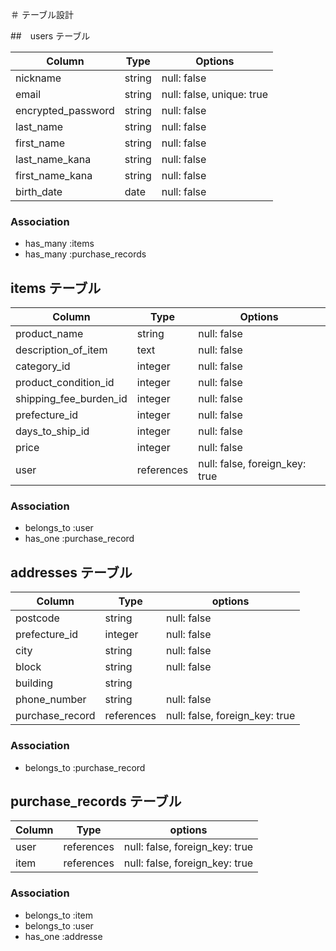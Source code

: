 ＃ テーブル設計

##　users テーブル

| Column              | Type    | Options     |
| ------------------- | ------- | ----------- |
| nickname            | string  | null: false |
| email               | string  | null: false, unique: true |
| encrypted_password  | string  | null: false |
| last_name           | string  | null: false |
| first_name          | string  | null: false |
| last_name_kana      | string  | null: false |
| first_name_kana     | string  | null: false |
| birth_date          | date    | null: false |

### Association

- has_many :items
- has_many :purchase_records

## items  テーブル

| Column              | Type          | Options                          |
| -------             | ------------- | -------------------------------- |
| product_name        | string        | null: false                      |
| description_of_item | text          | null: false                      |
| category_id            | integer        | null: false                      |
| product_condition_id  | integer          | null: false                      |
| shipping_fee_burden_id | integer        | null: false                      |
| prefecture_id       | integer        | null: false                      |
| days_to_ship_id        | integer        | null: false                      |
| price               | integer       | null: false                      |
| user                | references    |  null: false, foreign_key: true  |


### Association

- belongs_to :user
- has_one :purchase_record

##  addresses  テーブル

| Column            | Type        | options                          |
| ----------------- | ----------- | -------------------------------  |
| postcode          | string     |  null: false                     |
| prefecture_id     | integer     |  null: false                     |
| city              | string      |  null: false                     |
| block             | string      |  null: false                     |
| building          | string      |                                  |
| phone_number      | string     |  null: false                     |
| purchase_record  | references  |  null: false, foreign_key: true  |

### Association

- belongs_to :purchase_record

##  purchase_records  テーブル

| Column    | Type        | options                          |
| --------- | ----------- | ------------------------------   |
| user      | references  |  null: false, foreign_key: true  |
| item      | references  |  null: false, foreign_key: true  |

### Association

- belongs_to :item
- belongs_to :user
- has_one :addresse